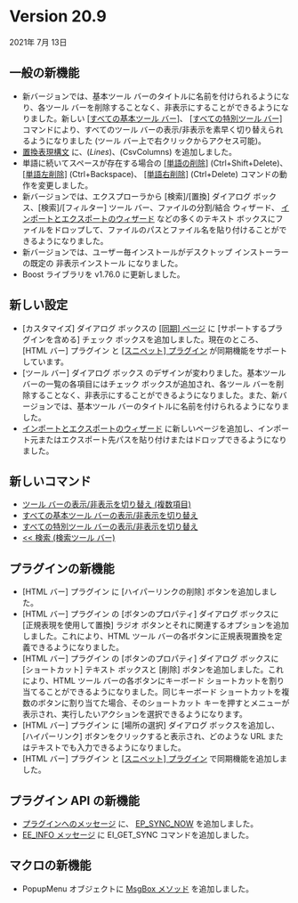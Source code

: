 # Version 20.9

2021年 7月 13日

## 一般の新機能

- 新バージョンでは、基本ツール バーのタイトルに名前を付けられるようになり、各ツール バーを削除することなく、非表示にすることができるようになりました。新しい [\[すべての基本ツール バー\]](../cmd/view/all_basic_toolbars)、 [\[すべての特別ツール バー\]](../cmd/view/all_special_toolbars) コマンドにより、すべてのツール バーの表示/非表示を素早く切り替えられるようになりました (ツール バー上で右クリックからアクセス可能)。
- [置換表現構文](../howto/search/replacement_expression_syntax) に、$(Lines)、$(CsvColumns) を追加しました。
- 単語に続いてスペースが存在する場合の [\[単語の削除\]](../cmd/edit/delete_word) (Ctrl+Shift+Delete)、 [\[単語左削除\]](../cmd/edit/delete_left_word) (Ctrl+Backspace)、 [\[単語右削除\]](../cmd/edit/delete_right_word) (Ctrl+Delete) コマンドの動作を変更しました。
- 新バージョンでは、エクスプローラから \[検索\]/\[置換\] ダイアログ ボックス、\[検索\]/\[フィルター\] ツール バー、ファイルの分割/結合 ウィザード、 [インポートとエクスポートのウィザード](../dlg/import_export/index) などの多くのテキスト ボックスにファイルをドロップして、ファイルのパスとファイル名を貼り付けることができるようになりました。
- 新バージョンでは、ユーザー毎インストールがデスクトップ インストーラーの既定の 非表示インストール になりました。
- Boost ライブラリを v1.76.0 に更新しました。

## 新しい設定

- \[カスタマイズ\] ダイアログ ボックスの [\[同期\] ページ](../dlg/customize/sync/index) に \[サポートするプラグインを含める\] チェック ボックスを追加しました。現在のところ、 \[HTML バー\] プラグイン と [\[スニペット\] プラグイン](../howto/plugin/plugin_snippets) が同期機能をサポートしています。
- \[ツール バー\] ダイアログ ボックス のデザインが変わりました。基本ツール バーの一覧の各項目にはチェック ボックスが追加され、各ツール バーを削除することなく、非表示にすることができるようになりました。また、新バージョンでは、基本ツール バーのタイトルに名前を付けられるようになりました。
- [インポートとエクスポートのウィザード](../dlg/import_export/index) に新しいページを追加し、インポート元またはエクスポート先パスを貼り付けまたはドロップできるようになりました。

## 新しいコマンド

- [ツール バーの表示/非表示を切り替え (複数項目)](../cmd/view/toolbar1)
- [すべての基本ツール バーの表示/非表示を切り替え](../cmd/view/all_basic_toolbars)
- [すべての特別ツール バーの表示/非表示を切り替え](../cmd/view/all_special_toolbars)
- [<< 検索 (検索ツール バー)](../cmd/search/findbar_find_dlg)

## プラグインの新機能

- \[HTML バー\] プラグイン に \[ハイパーリンクの削除\] ボタンを追加しました。
- \[HTML バー\] プラグイン の \[ボタンのプロパティ\] ダイアログ ボックスに \[正規表現を使用して置換\] ラジオ ボタンとそれに関連するオプションを追加しました。これにより、HTML ツール バーの各ボタンに正規表現置換を定義できるようになりました。
- \[HTML バー\] プラグイン の \[ボタンのプロパティ\] ダイアログ ボックスに \[ショートカット\] テキスト ボックスと \[削除\] ボタンを追加しました。これにより、HTML ツール バーの各ボタンにキーボード ショートカットを割り当てることができるようになりました。同じキーボード ショートカットを複数のボタンに割り当てた場合、そのショートカット キーを押すとメニューが表示され、実行したいアクションを選択できるようになります。
- \[HTML バー\] プラグイン に \[場所の選択\] ダイアログ ボックスを追加し、\[ハイパーリンク\] ボタンをクリックすると表示され、どのような URL またはテキストでも入力できるようになりました。
- \[HTML バー\] プラグイン と [\[スニペット\] プラグイン](../howto/plugin/plugin_snippets) で同期機能を追加しました。

## プラグイン API の新機能

- [プラグインへのメッセージ](../plugin/plugin_message/index) に、 [EP\_SYNC\_NOW](../plugin/plugin_message/ep_sync_now) を追加しました。
- [EE\_INFO メッセージ](../plugin/message/ee_info) に EI\_GET\_SYNC コマンドを追加しました。

## マクロの新機能

- PopupMenu オブジェクトに [MsgBox メソッド](../macro/popupmenu/msgbox) を追加しました。
